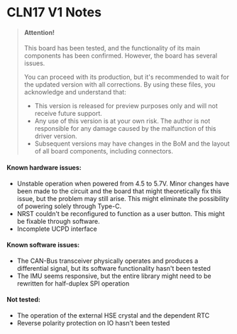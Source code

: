 # CLN17 V1 Notes

> #### Attention!
>
> This board has been tested, and the functionality of its main components has been confirmed. However, the board has several issues.
>
> You can proceed with its production, but it's recommended to wait for the updated version with all corrections. By using these files, you acknowledge and understand that:
>
> - This version is released for preview purposes only and will not receive future support.
> - Any use of this version is at your own risk. The author is not responsible for any damage caused by the malfunction of this driver version.
> - Subsequent versions may have changes in the BoM and the layout of all board components, including connectors.

#### Known hardware issues:

- Unstable operation when powered from 4.5 to 5.7V. 
	Minor changes have been made to the circuit and the board that might theoretically fix this issue, but the problem may still arise. This might eliminate the possibility of powering solely through Type-C.
- NRST couldn't be reconfigured to function as a user button. This might be fixable through software.
- Incomplete UCPD interface

#### Known software issues:

- The CAN-Bus transceiver physically operates and produces a differential signal, but its software functionality hasn't been tested
- The IMU seems responsive, but the entire library might need to be rewritten for half-duplex SPI operation

#### Not tested:

- The operation of the external HSE crystal and the dependent RTC
- Reverse polarity protection on IO hasn't been tested
